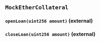 ## `MockEtherCollateral`

### `openLoan(uint256 amount)` (external)

### `closeLoan(uint256 amount)` (external)
